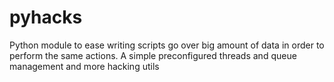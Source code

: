 # pyhacks
Python module to ease writing scripts go over big amount of data in order to perform the same actions. A simple preconfigured threads and queue management and more hacking utils
